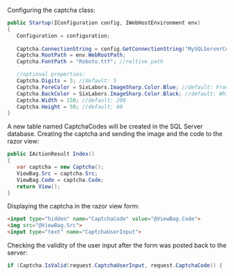 Configuring the captcha class:
```c#
public Startup(IConfiguration config, IWebHostEnvironment env)
{
   Configuration = configuration;
      
   Captcha.ConnectionString = config.GetConnectionString("MySQLServerConnectionString");
   Captcha.RootPath = env.WebRootPath;
   Captcha.FontPath = "Roboto.ttf"; //reltive path

   //optional properties:
   Captcha.Digits = 3; //default: 5
   Captcha.ForeColor = SixLabors.ImageSharp.Color.Blue; //default: FromRgb(60, 60, 60)
   Captcha.BackColor = SixLabors.ImageSharp.Color.Black; //default: White
   Captcha.Width = 150; //default: 200
   Captcha.Height = 50; //default: 60
}
```
A new table named CaptchaCodes will be created in the SQL Server database. 
Creating the captcha and sending the image and the code to the razor view:
```c#
public IActionResult Index()
{
   var captcha = new Captcha();
   ViewBag.Src = captcha.Src;
   ViewBag.Code = captcha.Code;
   return View();
}
```
Displaying the captcha in the razor view form:
```html
<input type="hidden" name="CaptchaCode" value="@ViewBag.Code">
<img src="@ViewBag.Src">
<input type="text" name="CaptchaUserInput">
```
Checking the validity of the user input after the form was posted back to the server:
```c#
if (Captcha.IsValid(request.CaptchaUserInput, request.CaptchaCode)) { . . . }
```
